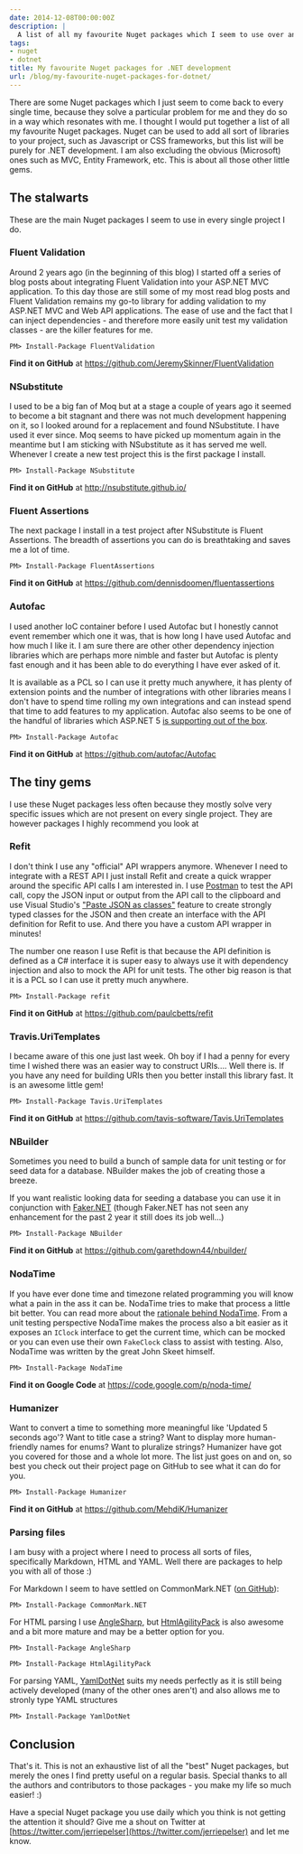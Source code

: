 ```yaml
---
date: 2014-12-08T00:00:00Z
description: |
  A list of all my favourite Nuget packages which I seem to use over and over again
tags:
- nuget
- dotnet
title: My favourite Nuget packages for .NET development
url: /blog/my-favourite-nuget-packages-for-dotnet/
---
```


There are some Nuget packages which I just seem to come back to every single time, because they solve a particular problem for me and they do so in a way which resonates with me. I thought I would put together a list of all my favourite Nuget packages. Nuget can be used to add all sort of libraries to your project, such as Javascript or CSS frameworks, but this list will be purely for .NET development. I am also excluding the obvious (Microsoft) ones such as MVC, Entity Framework, etc. This is about all those other little gems.


## The stalwarts
These are the main Nuget packages I seem to use in every single project I do.

### Fluent Validation
Around 2 years ago (in the beginning of this blog) I started off a series of blog posts about integrating Fluent Validation into your ASP.NET MVC application. To this day those are still some of my most read blog posts and Fluent Validation remains my go-to library for adding validation to my ASP.NET MVC and Web API applications. The ease of use and the fact that I can inject dependencies - and therefore more easily unit test my validation classes - are the killer features for me.

```text
PM> Install-Package FluentValidation
```

**Find it on GitHub** at https://github.com/JeremySkinner/FluentValidation   

### NSubstitute

I used to be a big fan of Moq but at a stage a couple of years ago it seemed to become a bit stagnant and there was not much development happening on it, so I looked around for a replacement and found NSubstitute. I have used it ever since. Moq seems to have picked up momentum again in the meantime but I am sticking with NSubstitute as it has served me well.  Whenever I create a new test project this is the first package I install. 

```text
PM> Install-Package NSubstitute
```

**Find it on GitHub** at http://nsubstitute.github.io/

### Fluent Assertions 

The next package I install in a test project after NSubstitute is Fluent Assertions. The breadth of assertions you can do is breathtaking and saves me a lot of time.

```text
PM> Install-Package FluentAssertions
``` 

**Find it on GitHub** at https://github.com/dennisdoomen/fluentassertions

### Autofac

I used another IoC container before I used Autofac but I honestly cannot event remember which one it was, that is how long I have used Autofac and how much I like it. I am sure there are other other dependency injection libraries which are perhaps more nimble and faster but Autofac is plenty fast enough and it has been able to do everything I have ever asked of it. 

It is available as a PCL so I can use it pretty much anywhere, it has plenty of extension points and the number of integrations with other libraries means I don't have to spend time rolling my own integrations and can instead spend that time to add features to my application. Autofac also seems to be one of the handful of libraries which ASP.NET 5 [is supporting out of the box](https://github.com/aspnet/DependencyInjection/tree/dev/src).

```text
PM> Install-Package Autofac
```

**Find it on GitHub** at https://github.com/autofac/Autofac

## The tiny gems
I use these Nuget packages less often because they mostly solve very specific issues which are not present on every single project. They are however packages I highly recommend you look at

### Refit

I don't think I use any "official" API wrappers anymore. Whenever I need to integrate with a REST API I just install Refit and create a quick wrapper around the specific API calls I am interested in. I use [Postman](http://www.getpostman.com/) to test the API call, copy the JSON input or output from the API call to the clipboard and use Visual Studio's ["Paste JSON as classes"](http://blogs.msdn.com/b/webdev/archive/2012/12/18/paste-json-as-classes-in-asp-net-and-web-tools-2012-2-rc.aspx) feature to create strongly typed classes for the JSON and then create an interface with the API definition for Refit to use. And there you have a custom API wrapper in minutes!

The number one reason I use Refit is that because the API definition is defined as a C# interface it is super easy to always use it with dependency injection and also to mock the API for unit tests. The other big reason is that it is a PCL so I can use it pretty much anywhere.

```text
PM> Install-Package refit
``` 

**Find it on GitHub** at https://github.com/paulcbetts/refit

### Travis.UriTemplates

I became aware of this one just last week. Oh boy if I had a penny for every time I wished there was an easier way to construct URIs.... Well there is. If you have any need for building URIs then you better install this library fast. It is an awesome little gem! 

```text
PM> Install-Package Tavis.UriTemplates
```

**Find it on GitHub** at https://github.com/tavis-software/Tavis.UriTemplates

### NBuilder

Sometimes you need to build a bunch of sample data for unit testing or for seed data for a database. NBuilder makes the job of creating those a breeze.

If you want realistic looking data for seeding a database you can use it in conjunction with [Faker.NET](https://github.com/oriches/faker-cs) (though Faker.NET has not seen any enhancement for the past 2 year it still does its job well...)

```text
PM> Install-Package NBuilder
```

**Find it on GitHub** at https://github.com/garethdown44/nbuilder/

### NodaTime

If you have ever done time and timezone related programming you will know what a pain in the ass it can be. NodaTime tries to make that process a little bit better. You can read more about the [rationale behind NodaTime](http://nodatime.org/1.3.x/userguide/rationale.html). From a unit testing perspective NodaTime makes the process also a bit easier as it exposes an `IClock` interface to get the current time, which can be mocked or you can even use their own `FakeClock` class to assist with testing. Also, NodaTime was written by the great John Skeet himself.

```text
PM> Install-Package NodaTime
```

**Find it on Google Code** at https://code.google.com/p/noda-time/    

### Humanizer

Want to convert a time to something more meaningful like 'Updated 5 seconds ago'? Want to title case a string? Want to display more human-friendly names for enums? Want to pluralize strings? Humanizer have got you covered for those and a whole lot more. The list just goes on and on, so best you check out their project page on GitHub to see what it can do for you.

```text
PM> Install-Package Humanizer
```

**Find it on GitHub** at https://github.com/MehdiK/Humanizer 

### Parsing files

I am busy with a project where I need to process all sorts of files, specifically Markdown, HTML and YAML. Well there are packages to help you with all of those :)

For Markdown I seem to have settled on CommonMark.NET ([on GitHub](https://github.com/Knagis/CommonMark.NET/)):

```text
PM> Install-Package CommonMark.NET
```

For HTML parsing I use [AngleSharp](https://github.com/FlorianRappl/AngleSharp), but [HtmlAgilityPack](http://htmlagilitypack.codeplex.com/) is also awesome and a bit more mature and may be a better option for you.

```text
PM> Install-Package AngleSharp

PM> Install-Package HtmlAgilityPack
```

For parsing YAML, [YamlDotNet](https://github.com/aaubry/YamlDotNet) suits my needs perfectly as it is still being actively developed (many of the other ones aren't) and also allows me to stronly type YAML structures

```text
PM> Install-Package YamlDotNet
```

## Conclusion

That's it. This is not an exhaustive list of all the "best" Nuget packages, but merely the ones I find pretty useful on a regular basis. Special thanks to all the authors and contributors to those packages - you make my life so much easier! :)

Have a special Nuget package you use daily which you think is not getting the attention it should? Give me a shout on Twitter at [https://twitter.com/jerriepelser](https://twitter.com/jerriepelser) and let me know.